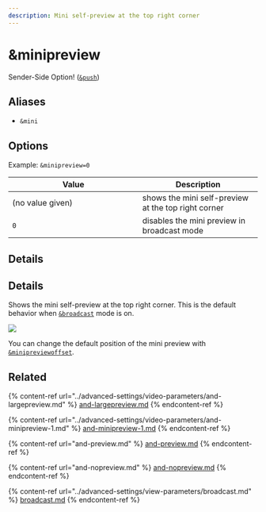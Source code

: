 ```yaml
---
description: Mini self-preview at the top right corner
---
```


# \&minipreview

Sender-Side Option! ([`&push`](push.md))

## Aliases

* `&mini`

## Options

Example: `&minipreview=0`

<table><thead><tr><th width="247">Value</th><th>Description</th></tr></thead><tbody><tr><td>(no value given)</td><td>shows the mini self-preview at the top right corner</td></tr><tr><td><code>0</code></td><td>disables the mini preview in broadcast mode</td></tr></tbody></table>

## Details

## Details

Shows the mini self-preview at the top right corner. This is the default behavior when [`&broadcast`](../advanced-settings/view-parameters/broadcast.md) mode is on.

![](<../.gitbook/assets/image (12) (1) (2).png>)

You can change the default position of the mini preview with [`&minipreviewoffset`](../advanced-settings/video-parameters/and-minipreview-1.md).

## Related

{% content-ref url="../advanced-settings/video-parameters/and-largepreview.md" %}
[and-largepreview.md](../advanced-settings/video-parameters/and-largepreview.md)
{% endcontent-ref %}

{% content-ref url="../advanced-settings/video-parameters/and-minipreview-1.md" %}
[and-minipreview-1.md](../advanced-settings/video-parameters/and-minipreview-1.md)
{% endcontent-ref %}

{% content-ref url="and-preview.md" %}
[and-preview.md](and-preview.md)
{% endcontent-ref %}

{% content-ref url="and-nopreview.md" %}
[and-nopreview.md](and-nopreview.md)
{% endcontent-ref %}

{% content-ref url="../advanced-settings/view-parameters/broadcast.md" %}
[broadcast.md](../advanced-settings/view-parameters/broadcast.md)
{% endcontent-ref %}
